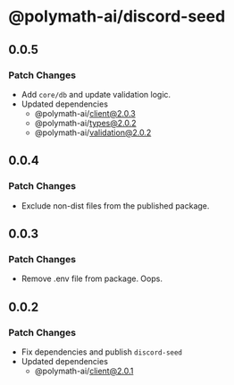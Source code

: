 # @polymath-ai/discord-seed

## 0.0.5

### Patch Changes

- Add `core/db` and update validation logic.
- Updated dependencies
  - @polymath-ai/client@2.0.3
  - @polymath-ai/types@2.0.2
  - @polymath-ai/validation@2.0.2

## 0.0.4

### Patch Changes

- Exclude non-dist files from the published package.

## 0.0.3

### Patch Changes

- Remove .env file from package. Oops.

## 0.0.2

### Patch Changes

- Fix dependencies and publish `discord-seed`
- Updated dependencies
  - @polymath-ai/client@2.0.1
